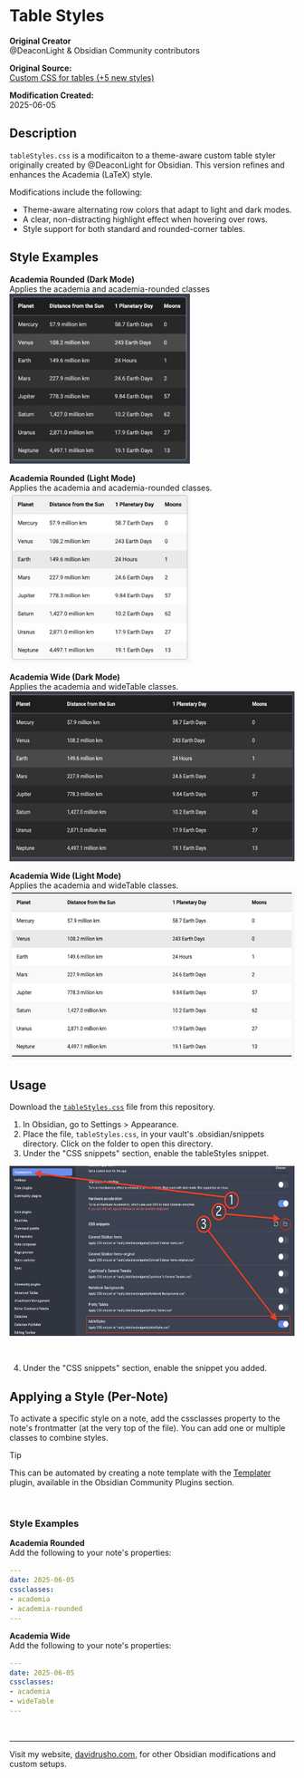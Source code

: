 # Table Styles

**Original Creator**</br>
@DeaconLight & Obsidian Community contributors

**Original Source:**</br>
[Custom CSS for tables (+5 new styles)](https://forum.obsidian.md/t/custom-css-for-tables-5-new-styles-ready-to-use-in-your-notes/17084/38)



**Modification Created:**</br> 
2025-06-05

## Description
`tableStyles.css` is a modificaiton to a theme-aware custom table styler originally created by @DeaconLight for Obsidian.  This version refines and enhances the Academia (LaTeX) style.

Modifications include the following:

- Theme-aware alternating row colors that adapt to light and dark modes.
- A clear, non-distracting highlight effect when hovering over rows.
- Style support for both standard and rounded-corner tables.

## Style Examples

**Academia Rounded (Dark Mode)**</br>
Applies the academia and academia-rounded classes</br>
<img src="https://github.com/drusho/obsidian-modifications/blob/main/assets/rounded-table-dark.png?raw=true" height="300">

**Academia Rounded (Light Mode)**</br>
Applies the academia and academia-rounded classes.</br>
<img src="https://github.com/drusho/obsidian-modifications/blob/main/assets/rounded-table-light.png?raw=true" height="300">

**Academia Wide (Dark Mode)**</br>
Applies the academia and wideTable classes.</br>
<img src="https://github.com/drusho/obsidian-modifications/blob/main/assets/wide-table-dark.png?raw=true" height="300">

**Academia Wide (Light Mode)**</br>
Applies the academia and wideTable classes.</br>
<img src="https://github.com/drusho/obsidian-modifications/blob/main/assets/wide-table-light.png?raw=true" height="300">
</br>

## Usage
Download the [`tableStyles.css`](https://github.com/drusho/obsidian-modifications/blob/main/CSS%20Snippets/tableStyles/tableStyles.css) file from this repository.

1. In Obsidian, go to Settings > Appearance.
2. Place the file, `tableStyles.css`, in your vault's .obsidian/snippets directory.  Click on the folder to open this directory.
3. Under the "CSS snippets" section, enable the tableStyles snippet.

<img src="https://github.com/drusho/obsidian-modifications/blob/main/assets/css_style_instructions.png?raw=true" height="300"></br>

</br>

4. Under the "CSS snippets" section, enable the snippet you added.

## Applying a Style (Per-Note)

To activate a specific style on a note, add the cssclasses property to the note's frontmatter (at the very top of the file). You can add one or multiple classes to combine styles.

> [!TIP]
> This can be automated by creating a note template with the [Templater](https://silentvoid13.github.io/Templater/introduction.html) plugin, available in the Obsidian Community Plugins section.


</br>

### Style Examples

**Academia Rounded**</br>
Add the following to your note's properties:

```yaml
---
date: 2025-06-05
cssclasses:
- academia
- academia-rounded
---
```

**Academia Wide**</br>
Add the following to your note's properties:

```yaml
---
date: 2025-06-05
cssclasses:
- academia
- wideTable
---
```

</br>

---

Visit my website, [davidrusho.com](http://www.davidrusho.com), for other Obsidian modifications and custom setups.